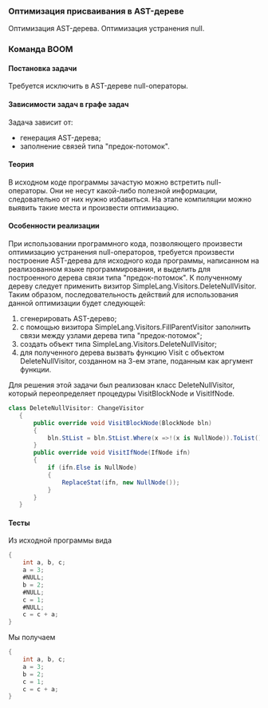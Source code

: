 ### Оптимизация присваивания в AST-дереве
Оптимизация AST-дерева. Оптимизация устранения null.

### Команда BOOM

#### Постановка задачи
Требуется исключить в AST-дереве null-операторы.

#### Зависимости задач в графе задач
Задача зависит от:
* генерация AST-дерева;
* заполнение связей типа "предок-потомок".

#### Теория
В исходном коде программы зачастую можно встретить null-операторы. Они не несут какой-либо полезной информации, следовательно от них нужно избавиться. На этапе компиляции можно выявить такие места и произвести оптимизацию.

#### Особенности реализации
При использовании программного кода, позволяющего произвести оптимизацию устранения null-операторов, требуется произвести построение AST-дерева для исходного кода программы, написанном на реализованном языке программирования, и выделить для построенного дерева связи типа "предок-потомок". К полученному дереву следует применить визитор SimpleLang.Visitors.DeleteNullVisitor. Таким образом, последовательность действий для использования данной оптимизации будет следующей:
1) сгенерировать AST-дерево;
2) с помощью визитора SimpleLang.Visitors.FillParentVisitor заполнить связи между узлами дерева типа "предок-потомок";
3) создать объект типа SimpleLang.Visitors.DeleteNullVisitor;
4) для полученного дерева вызвать функцию Visit с объектом DeleteNullVisitor, созданном на 3-ем этапе, поданным как аргумент функции.

Для решения этой задачи был реализован класс DeleteNullVisitor, который переопределяет процедуры  VisitBlockNode и VisitIfNode.
```csharp
class DeleteNullVisitor: ChangeVisitor
   {
       public override void VisitBlockNode(BlockNode bln)
       {
           bln.StList = bln.StList.Where(x =>!(x is NullNode)).ToList();
       }
       public override void VisitIfNode(IfNode ifn)
       {
           if (ifn.Else is NullNode)
           {
               ReplaceStat(ifn, new NullNode());
           }
       }
   }
```


#### Тесты
Из исходной программы вида
```csharp
{
    int a, b, c;
    a = 3;
    #NULL;
    b = 2;
    #NULL;
    c = 1;
    #NULL;
    c = c + a;
}

```

Мы получаем
```csharp
{
    int a, b, c;
    a = 3;
    b = 2;
    c = 1;
    c = c + a;
}

```
